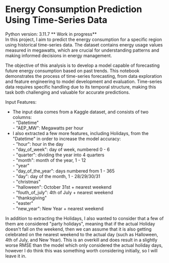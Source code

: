 # Energy Consumption Prediction Using Time-Series Data

Python version: 3.11.7
** Work in progress**  <br/>
In this project, I aim to predict the energy consumption for a specific region using historical time-series data. The dataset contains energy usage values measured in megawatts, which are crucial for understanding patterns and making informed decisions in energy management.

The objective of this analysis is to develop a model capable of forecasting future energy consumption based on past trends. This notebook demonstrates the process of time-series forecasting, from data exploration and feature engineering to model development and evaluation. Time-series data requires specific handling due to its temporal structure, making this task both challenging and valuable for accurate predictions.

Input Features:
- The input data comes from a Kaggle dataset, and consists of two columns: <br/>
      - "Datetime" <br/>
      - "AEP_MW": Megawatts per hour <br/>
- I also extracted a few more features, including Holidays, from the "Datetime" in order to increase the model accuracy: <br/>
      - "hour": hour in the day <br/>
      - "day_of_week": day of week, numbered 0 - 6 <br/>
      - "quarter": dividing the year into 4 quarters <br/>
      - "month": month of the year, 1 - 12 <br/>
      - "year" <br/>
      - "day_of_the_year": days numbered from 1 - 365  <br/>
      - "day": day of the month, 1 - 28/29/30/31 <br/>
      - "christmas" <br/>
      - "halloween": October 31st + nearest weekend <br/>
      - "fouth_of_july": 4th of July + nearest weekend <br/>
      - "thanksgiving" <br/>
      - "easter" <br/>
      - "new_year": New Year + nearest weekend <br/>

In addition to extracting the Holidays, I also wanted to consider that a few of them are considered "party holidays", meaning that if the actual Holiday doesn't fall on the weekend, then we can assume that it is also getting celebrated on the nearest weekend to the actual day (such as Halloween, 4th of July, and New Year). This is an overkill and does result in a slightly worse RMSE than the model which only considered the actual holiday days, however I do think this was something worth considering initially, so I will leave it in.   
